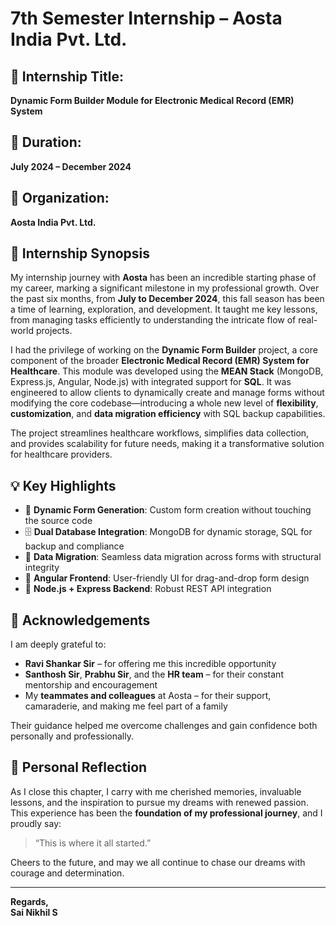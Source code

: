 # 7th Semester Internship – Aosta India Pvt. Ltd.

## 📌 Internship Title:
**Dynamic Form Builder Module for Electronic Medical Record (EMR) System**

## 📅 Duration:
**July 2024 – December 2024**

## 🏢 Organization:
**Aosta India Pvt. Ltd.**

## 🧾 Internship Synopsis

My internship journey with **Aosta** has been an incredible starting phase of my career, marking a significant milestone in my professional growth. Over the past six months, from **July to December 2024**, this fall season has been a time of learning, exploration, and development. It taught me key lessons, from managing tasks efficiently to understanding the intricate flow of real-world projects.

I had the privilege of working on the **Dynamic Form Builder** project, a core component of the broader **Electronic Medical Record (EMR) System for Healthcare**. This module was developed using the **MEAN Stack** (MongoDB, Express.js, Angular, Node.js) with integrated support for **SQL**. It was engineered to allow clients to dynamically create and manage forms without modifying the core codebase—introducing a whole new level of **flexibility**, **customization**, and **data migration efficiency** with SQL backup capabilities.

The project streamlines healthcare workflows, simplifies data collection, and provides scalability for future needs, making it a transformative solution for healthcare providers.

## 💡 Key Highlights

- 🔧 **Dynamic Form Generation**: Custom form creation without touching the source code
- 🗄️ **Dual Database Integration**: MongoDB for dynamic storage, SQL for backup and compliance
- 🔄 **Data Migration**: Seamless data migration across forms with structural integrity
- 📱 **Angular Frontend**: User-friendly UI for drag-and-drop form design
- 🚀 **Node.js + Express Backend**: Robust REST API integration

## 👥 Acknowledgements

I am deeply grateful to:

- **Ravi Shankar Sir** – for offering me this incredible opportunity  
- **Santhosh Sir**, **Prabhu Sir**, and the **HR team** – for their constant mentorship and encouragement  
- My **teammates and colleagues** at Aosta – for their support, camaraderie, and making me feel part of a family

Their guidance helped me overcome challenges and gain confidence both personally and professionally.

## 🌱 Personal Reflection

As I close this chapter, I carry with me cherished memories, invaluable lessons, and the inspiration to pursue my dreams with renewed passion. This experience has been the **foundation of my professional journey**, and I proudly say:

> “This is where it all started.”

Cheers to the future, and may we all continue to chase our dreams with courage and determination.

---

**Regards,**  
**Sai Nikhil S**

